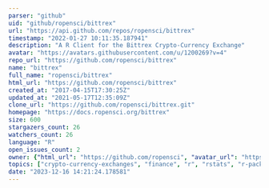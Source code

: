 ```yaml
---
parser: "github"
uid: "github/ropensci/bittrex"
url: "https://api.github.com/repos/ropensci/bittrex"
timestamp: "2022-01-27 10:11:35.187941"
description: "A R Client for the Bittrex Crypto-Currency Exchange"
avatar: "https://avatars.githubusercontent.com/u/1200269?v=4"
repo_url: "https://github.com/ropensci/bittrex"
name: "bittrex"
full_name: "ropensci/bittrex"
html_url: "https://github.com/ropensci/bittrex"
created_at: "2017-04-15T17:30:25Z"
updated_at: "2021-05-17T12:35:09Z"
clone_url: "https://github.com/ropensci/bittrex.git"
homepage: "https://docs.ropensci.org/bittrex"
size: 600
stargazers_count: 26
watchers_count: 26
language: "R"
open_issues_count: 2
owner: {"html_url": "https://github.com/ropensci", "avatar_url": "https://avatars.githubusercontent.com/u/1200269?v=4", "login": "ropensci", "type": "Organization"}
topics: ["crypto-currency-exchanges", "finance", "r", "rstats", "r-package", "peer-reviewed", "cryptocurency-exchange", "cryptocurrency", "data-access"]
date: "2023-12-16 14:21:24.178581"
---
```


